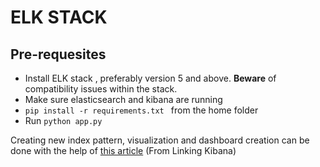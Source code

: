 # ELK STACK

## Pre-requesites 

* Install ELK stack , preferably version 5 and above. **Beware** of compatibility issues within the stack.
* Make sure elasticsearch and kibana are running
* `pip install -r requirements.txt ` from the home folder
* Run `python app.py`

Creating new index pattern, visualization and dashboard creation can be done with the help of [this article](https://www.analyticsvidhya.com/blog/2017/05/beginners-guide-to-data-exploration-using-elastic-search-and-kibana/) (From Linking Kibana)